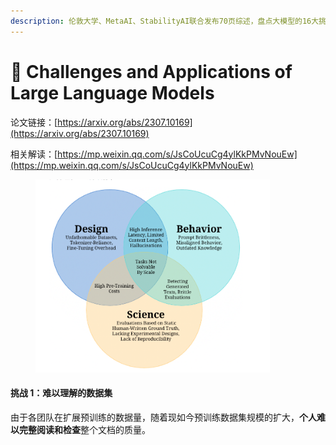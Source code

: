 ```yaml
---
description: 伦敦大学、MetaAI、StabilityAI联合发布70页综述，盘点大模型的16大挑战
---
```


# 👏 Challenges and Applications of Large Language Models

论文链接：[https://arxiv.org/abs/2307.10169](https://arxiv.org/abs/2307.10169)

相关解读：[https://mp.weixin.qq.com/s/JsCoUcuCg4ylKkPMvNouEw](https://mp.weixin.qq.com/s/JsCoUcuCg4ylKkPMvNouEw)

<figure><img src="../../.gitbook/assets/image (3).png" alt="" width="375"><figcaption></figcaption></figure>

#### 挑战 1：难以理解的数据集

由于各团队在扩展预训练的数据量，随着现如今预训练数据集规模的扩大，**个人难以完整阅读和检查**整个文档的质量。

